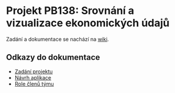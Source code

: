 # Projekt PB138: Srovnání a vizualizace ekonomických údajů

Zadání a dokumentace se nachází na [wiki](https://github.com/fabik/pb138-project/wiki).

## Odkazy do dokumentace

- [Zadání projektu](https://github.com/fabik/pb138-project/wiki)
- [Návrh aplikace](https://github.com/fabik/pb138-project/wiki/N%C3%A1vrh-aplikace)
- [Role členů týmu](https://github.com/fabik/pb138-project/wiki/Role-%C4%8Dlen%C5%AF-t%C3%BDmu)
